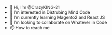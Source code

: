 - 👋 Hi, I’m @CrazyKING-21
- 👀 I’m interested in Distrubing Mind Code
- 🌱 I’m currently learning Magento2 and React JS
- 💞️ I’m looking to collaborate on Whatever in Code
- 📫 How to reach me 

<!---
CrazyKING-21/CrazyKING-21 is a ✨ special ✨ repository because its `README.md` (this file) appears on your GitHub profile.
You can click the Preview link to take a look at your changes.
--->
